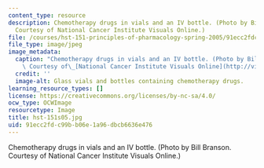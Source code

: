 ```yaml
---
content_type: resource
description: Chemotherapy drugs in vials and an IV bottle. (Photo by Bill Branson.
  Courtesy of National Cancer Institute Visuals Online.)
file: /courses/hst-151-principles-of-pharmacology-spring-2005/91ecc2fdc99bb06e1a96dbcb6636e476_hst-151s05.jpg
file_type: image/jpeg
image_metadata:
  caption: "Chemotherapy drugs in vials and an IV bottle. (Photo by Bill Branson.\
    \ Courtesy of\_[National Cancer Institute Visuals Online](http://visualsonline.cancer.gov/).)"
  credit: ''
  image-alt: Glass vials and bottles containing chemotherapy drugs.
learning_resource_types: []
license: https://creativecommons.org/licenses/by-nc-sa/4.0/
ocw_type: OCWImage
resourcetype: Image
title: hst-151s05.jpg
uid: 91ecc2fd-c99b-b06e-1a96-dbcb6636e476
---
```

Chemotherapy drugs in vials and an IV bottle. (Photo by Bill Branson. Courtesy of National Cancer Institute Visuals Online.)